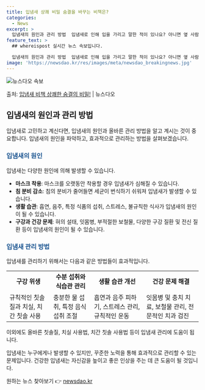 ```yaml
---
title: 입냄새 상쾌 비밀 숨결을 바꾸는 비책은?
categories:
  - News
excerpt: >
  입냄새의 원인과 관리 방법  입냄새로 인해 입을 가리고 말한 적이 있나요? 아니면 옆 사람의 입냄새 때문에 …
feature_text: >
  ## whereispost 실시간 뉴스 속보입니다.

  입냄새의 원인과 관리 방법  입냄새로 인해 입을 가리고 말한 적이 있나요? 아니면 옆 사람의 입냄새 때문에 …
image: 'https://newsdao.kr/res/images/meta/newsdao_breakingnews.jpg'
---
```


![뉴스다오 속보](https://newsdao.kr/res/images/meta/newsdao_breakingnews.jpg)

<p>출처: <a href="https://newsdao.kr/4147" rel="dofollow">입냄새 비책 상쾌한 숨결의 비밀!</a> | 뉴스다오</p>

<h2 data-ke-size="size26">입냄새의 원인과 관리 방법</h2>

입냄새로 고민하고 계신다면, 입냄새의 원인과 올바른 관리 방법을 알고 계시는 것이 중요합니다. 입냄새의 원인을 파악하고, 효과적으로 관리하는 방법을 살펴보겠습니다.

<h3><b><span style="color: #1a5490;">입냄새의 원인</span></b></h3>

입냄새는 다양한 원인에 의해 발생할 수 있습니다.

<ul>
    <li><b>마스크 착용</b>: 마스크를 오랫동안 착용할 경우 입냄새가 심해질 수 있습니다.</li>
    <li><b>침 분비 감소</b>: 침의 분비가 줄어들면 세균이 번식하기 쉬워져 입냄새가 발생할 수 있습니다.</li>
    <li><b>생활 습관</b>: 흡연, 음주, 특정 식품의 섭취, 스트레스, 불규칙한 식사가 입냄새의 원인이 될 수 있습니다.</li>
    <li><b>구강과 건강 문제</b>: 혀의 설태, 잇몸병, 부적절한 보철물, 다양한 구강 질환 및 전신 질환 등이 입냄새의 원인이 될 수 있습니다.</li>
</ul>

<h3><b><span style="color: #1a5490;">입냄새 관리 방법</span></b></h3>

입냄새를 관리하기 위해서는 다음과 같은 방법들이 효과적입니다.

<table>
    <tr>
        <td style="text-align: center; height: 17px;"><b>구강 위생</b></td>
        <td style="text-align: center; height: 17px;"><b>수분 섭취와 식습관 관리</b></td>
        <td style="text-align: center; height: 17px;"><b>생활 습관 개선</b></td>
        <td style="text-align: center; height: 17px;"><b>건강 문제 해결</b></td>
    </tr>
    <tr>
        <td>규칙적인 칫솔질과 치실, 치간 칫솔 사용</td>
        <td>충분한 물 섭취, 특정 음식 섭취 조절</td>
        <td>흡연과 음주 피하기, 스트레스 관리, 규칙적인 운동</td>
        <td>잇몸병 및 충치 치료, 보철물 관리, 전문적인 치과 검진</td>
    </tr>
</table>

이외에도 올바른 칫솔질, 치실 사용법, 치간 칫솔 사용법 등이 입냄새 관리에 도움이 됩니다.

입냄새는 누구에게나 발생할 수 있지만, 꾸준한 노력을 통해 효과적으로 관리할 수 있는 문제입니다. 건강한 입냄새는 자신감을 높이고 좋은 인상을 주는 데 큰 도움이 될 것입니다. 

원하는 뉴스 찾아보기 👉 <a href="https://newsdao.kr" rel="dofollow">newsdao.kr</a>


